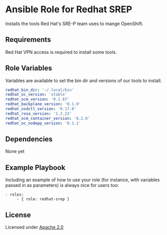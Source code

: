 # Ansible Role for Redhat SREP

Installs the tools Red Hat's SRE-P team uses to mange OpenShift.

## Requirements

Red Hat VPN access is required to install some tools.

## Role Variables

Variables are available to set the bin dir and versions of our tools to install.

```yaml
redhat_bin_dir: '~/.local/bin'
redhat_oc_version: 'stable'
redhat_ocm_version: '0.1.67'
redhat_backplane_version: '0.1.9'
redhat_osdctl_version: '0.17.0'
redhat_rosa_version: '1.2.23'
redhat_ocm_container_version: '0.2.0'
redhat_oc_nodepp_version: '0.1.1'
```

## Dependencies

None yet

Example Playbook
----------------

Including an example of how to use your role (for instance, with variables passed in as parameters) is always nice for users too:

    - roles:
         - { role: redhat-srep }

## License

Licensed under [Apache 2.0](https://opensource.org/licenses/Apache-2.0)
